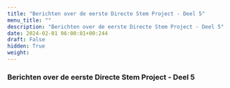 ```yaml
---
title: "Berichten over de eerste Directe Stem Project - Deel 5"
menu_title: ""
description: "Berichten over de eerste Directe Stem Project - Deel 5"
date: 2024-02-01 06:00:01+00:244
draft: False
hidden: True
weight:
---
```

### Berichten over de eerste Directe Stem Project - Deel 5


